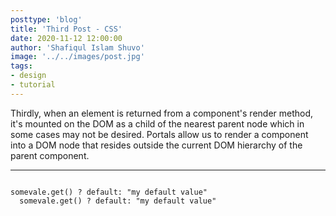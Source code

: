```yaml
---
posttype: 'blog'
title: 'Third Post - CSS'
date: 2020-11-12 12:00:00
author: 'Shafiqul Islam Shuvo'
image: '../../images/post.jpg'
tags:
- design
- tutorial
---
```


Thirdly, when an element is returned from a component's render method, it's mounted on the DOM as a child of the nearest parent node which in some cases may not be desired. Portals allow us to render a component into a DOM node that resides outside the current DOM hierarchy of the parent component.

<hr>
<pre class="snippet">
<code>
somevale.get() ? default: "my default value"
  somevale.get() ? default: "my default value"
</code>
</pre>